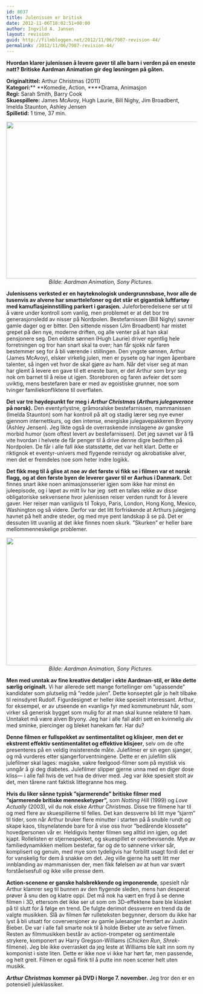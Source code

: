 ```yaml
---
id: 8037
title: Julenissen er britisk
date: 2012-11-06T18:02:51+00:00
author: Ingvild A. Jansen
layout: revision
guid: http://filmbloggen.net/2012/11/06/7987-revision-44/
permalink: /2012/11/06/7987-revision-44/
---
```

**Hvordan klarer julenissen å levere gaver til alle barn i verden på en eneste natt? Britiske Aardman Animation gir deg løsningen på gåten.**

**Originaltittel:** Arthur Christmas (2011)  
**Kategori:**** **Komedie, Action, ****Drama, Animasjon  
**Regi:** Sarah Smith, Barry Cook  
**Skuespillere:** James McAvoy, Hugh Laurie, Bill Nighy, Jim Broadbent, Imelda Staunton, Ashley Jensen  
**Spilletid:** 1 time, 37 min.

<p style="text-align: center">
  <a href="http://filmbloggen.net/?attachment_id=7990" rel="attachment wp-att-7990"><img class="aligncenter size-full wp-image-7990" src="http://filmbloggen.net/wp-content/uploads//2012/11/arthurchristmasnothingtosee.jpg" alt="" width="607" height="415" /></a><em>Bilde: Aardman Animation, Sony Pictures. </em>
</p>

**Julenissens verksted er en høyteknologisk undergrunnsbase, hvor alle de tusenvis av alvene har smarttelefoner og det står et gigantisk luftfartøy med kamuflasjeinnstilling parkert i garasjen.** Juleforberedelsene ser ut til å være under kontroll som vanlig, men problemet er at det bor tre generasjonsledd av nisser på Nordpolen. Bestefarnissen (Bill Nighy) savner gamle dager og er bitter. Den sittende nissen (Jim Broadbent) har mistet grepet på den nye, moderne driften, og alle venter på at han skal pensjonere seg. Den eldste sønnen (Hugh Laurie) driver egentlig hele forretningen og tror han snart skal ta over; han får sjokk når faren bestemmer seg for å bli værende i stillingen. Den yngste sønnen, Arthur (James McAvoy), elsker virkelig julen, men er pysete og har ingen åpenbare talenter, så ingen vet hvor de skal gjøre av ham. Når det viser seg at man har glemt å levere en gave til ett eneste barn, er det Arthur som bryr seg nok om barnet til å reise ut igjen. Storebroren og faren avfeier det som uviktig, mens bestefaren bare er med av egoistiske grunner, noe som tvinger familiekonfliktene til overflaten.

**Det var tre høydepunkt for meg i _Arthur Christmas_ (_Arthurs julegaverace_ på norsk).** Den eventyrlystne, gråmoralske bestefarnissen, mammanissen (Imelda Staunton) som har kontroll på alt og stadig lærer seg nye evner gjennom internettkurs, og den intense, energiske julegavepakkeren Bryony (Ashley Jensen). Jeg likte også de overraskende innslagene av ganske morbid humor (som oftest levert av bestefarnissen). Det jeg savnet var å få vite hvordan i helvete de får penger til å drive denne digre bedriften på Nordpolen. De får i alle fall ikke statsstøtte, det var helt klart. Dette er riktignok et eventyr-univers med flygende reinsdyr og akrobatiske alver, men det er fremdeles noe som heter indre logikk.

**Det fikk meg til å glise at noe av det første vi fikk se i filmen var et norsk flagg, og at den første byen de leverer gaver til er Aarhus i Danmark.** Det finnes snart ikke noen animasjonsserier igjen som ikke har minst én juleepisode, og i løpet av mitt liv har jeg  sett en talløs rekke av disse obligatoriske sekvensene hvor julenissen reiser verden rundt for å levere gaver. Her reiser man vanligvis til Tokyo, Paris, London, Hong Kong, Mexico, Washington og så videre. Derfor var det litt forfriskende at Arthurs julegjeng havnet på helt andre steder, og med mye pent landskap å se på. Det er dessuten litt uvanlig at det ikke finnes noen skurk. ”Skurken” er heller bare mellommenneskelige problemer.

<p style="text-align: center">
  <a href="http://filmbloggen.net/?attachment_id=8001" rel="attachment wp-att-8001"><img class="aligncenter size-full wp-image-8001" src="http://filmbloggen.net/wp-content/uploads//2012/11/arthurcsled.jpg" alt="" width="630" height="338" /></a><em>Bilde: Aardman Animation, Sony Pictures. </em>
</p>

**Men med unntak av fine kreative detaljer i ekte Aardman-stil, er ikke dette særlig originalt.** Vi har allerede sett mange fortellinger om ”upassende” kandidater som plutselig må ”redde julen”. Dette konseptet går jo helt tilbake til reinsdyret Rudolf. Figurdesignet er heller ikke spesielt interessant. Arthur, for eksempel, er av utseende en &laquo;vanlig&raquo; fyr med kommunebrunt hår, som virker så generisk bygget som mulig for at man skal kunne relatere til ham. Unntaket må være alven Bryony. Jeg har i alle fall aldri sett en kvinnelig alv med sminke, piercinger og bleket hanekam før. Har du?

**Denne filmen er fullspekket av sentimentalitet og klisjeer**, **men det er ekstremt effektiv sentimentalitet og effektive klisjeer**, selv om de ofte presenteres på en veldig insisterende måte. Julefilmer er sin egen sjanger, og må vurderes etter sjangerforventningene. Dette er en julefilm slik julefilmer skal lages: magiske, vakre feelgood-filmer som på mystisk vis unngår å gi deg diabetes. Julefilmer slipper gjerne unna med en diger dose kliss— i alle fall hvis de vet hva de driver med. Jeg var ikke spesielt stolt av det, men tårene rant faktisk littegranne hos meg.

**Hvis du liker sånne typisk ”sjarmerende” britiske filmer med ”sjarmerende britiske mennesketyper”,** som _Notting Hill_ (1999) og _Love Actually_ (2003), vil du nok elske _Arthur Christmas_. Disse tre filmene har til og med flere av skuespillerne til felles. Det kan dessverre bli litt mye ”sjarm” til tider, som når Arthur bruker flere minutter i starten på å snuble rundt og skape kaos, tilsynelatende bare for å vise oss hvor ”bedårende klossete” hovedpersonen vår er. Heldigvis henter filmen seg alltid inn igjen, og det kjapt. Rollelisten er stjernespekket, og skuespillet er overbevisende. Mye av familiedynamikken mellom bestefar, far og de to sønnene virker sår, komplisert og genuin, med mye som tydeligvis har forblitt usagt fordi det er for vanskelig for dem å snakke om det. Jeg ville gjerne ha sett litt mer innblanding av mammanissen der, men fikk følelsen av at hun var svært forståelsesfull og ikke ville presse dem.

**Action-scenene er ganske halsbrekkende og imponerende**, spesielt når Arthur klamrer seg til bunnen av den flygende sleden, mens han desperat prøver å snu den og klatre oppi. Det må nok ha vært en fryd å se denne filmen i 3D, ettersom det ikke ser ut som om 3D-effektene bare ble klasket på til slutt for å følge en trend. De fulgte derimot dessverre en trend da de valgte musikken. Slå av filmen før rulleteksten begynner, dersom du ikke har lyst å bli utsatt for coverversjoner av gamle julesanger fremført av Justin Bieber. De var i alle fall smarte nok til å holde Bieber ute av selve filmen. Resten av filmmusikken består av action-trompeter og sentimentale strykere, komponert av Harry Gregson-Williams (_Chicken Run_, _Shrek_-filmene). Jeg ble ikke overrasket da jeg leste at Williams ble kalt inn som ny komponist i siste liten. Dette er ikke noe vi ikke har hørt før, men passende, og helt greit. Filmen er også flink til å putte inn noen scener helt uten musikk.

**_Arthur Christmas_** **kommer på DVD i Norge 7. november.** Jeg tror den er en potensiell juleklassiker.

<div class="video-shortcode">
</div>